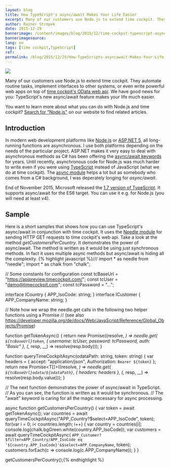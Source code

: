 ```yaml
---
layout: blog
title: How TypeScript's async/await Makes Your Life Easier
excerpt: Many of our customers use Node.js to extend time cockpit. They automate routine tasks, implement interfaces to other systems, or even write powerful web apps on top of time cockpit's OData web api. We have good news for you -  TypeScript's new async/await feature makes your life much easier.
author: Rainer Stropek
date: 2015-12-29
bannerimage: /content/images/blog/2015/12/time-cockpit-typescript-async-await.png
bannerimagesource: 
lang: en
tags: [time cockpit,TypeScript]
ref: 
permalink: /blog/2015/12/29/How-TypeScripts-asyncawait-Makes-Your-Life-Easier
---
```


<p>
  <img src="{{site.baseurl}}/content/images/blog/2015/12/time-cockpit-typescript-async-await-large.png" />
</p><p>Many of our customers use Node.js to extend time cockpit. They automate routine tasks, implement interfaces to other systems, or even write powerful web apps on top of <a href="https://help.timecockpit.com/?topic=html/5d6e34c5-3b08-4fa4-baa0-45eb707b6b78.htm" target="_blank">time cockpit's OData web api</a>. We have good news for you: TypeScript's new async/await feature makes your life much easier.
		</p><p class="showcase">You want to learn more about what you can do with Node.js and time cockpit? <a href="~/help-support/Search?q=node.js" target="_blank">Search for "Node.js"</a> on our website to find related articles.
		</p><h2>Introduction
		</h2><p>In modern web development platforms like <a href="https://nodejs.org/en/" target="_blank" rel="nofollow">Node.js</a> or <a href="https://docs.asp.net/en/latest/" target="_blank">ASP.NET 5</a>, all long-running functions are asynchronous. I use both platforms depending on the needs of the particular project. ASP.NET makes it very easy to deal with asynchronous methods as C# has been offering the <a href="https://msdn.microsoft.com/en-us/library/hh191443.aspx" target="_blank">async/await keywords</a> for years. Until recently, asynchronous code for Node.js was much harder to write even if you were using <a href="http://www.typescriptlang.org/" target="_blank">TypeScript</a> instead of JavaScript (what we do at time cockpit). The <a href="https://www.npmjs.com/package/async" target="_blank">async module</a> helps a lot but as somebody who comes from a C# background, I was deperately longing for <em>async/await</em>.
		</p><p>End of November 2015, Microsoft released the <a href="http://blogs.msdn.com/b/typescript/archive/2015/11/30/announcing-typescript-1-7.aspx" target="_blank">1.7 version of TypeScript</a>. It supports async/await for the ES6 target. You can use it e.g. for Node.js (you will need at least v4).
		</p><h2>Sample
		</h2><p>Here is a short samples that shows how you can use TypeScript's async/await in conjunction with time cockpit. It uses the 
			<a href="https://www.npmjs.com/package/needle" target="_blank">Needle module</a> for sending HTTP GET requests to time cockpit's web api. Take a look at the method 
			<em>getCustomersPerCountry</em>. It demonstrates the power of async/await. The method is written as it would be using just synchronous methods. In fact it uses multiple async methods but async/await is hiding all the complexity.
			{% highlight javascript %}/// <reference path="typings/tsd.d.ts" />
import * as needle from "needle";
import * as chalk from "chalk";

// Some constants for configuration
const tcBaseUrl = "https://apipreview.timecockpit.com/";
const tcUser = "demo@timecockpit.com";
const tcPassword = "...";

interface ICountry { APP_IsoCode: string; }
interface ICustomer { APP_CompanyName: string; }

// Note how we wrap the needle.get calls in the following two helper functions using a Promise
// (see also https://developer.mozilla.org/de/docs/Web/JavaScript/Reference/Global_Objects/Promise)

function getTokenAsync() {
    return new Promise<string>((resolve, _) =>
        needle.get(
            `${tcBaseUrl}token`,
            { username: tcUser, password: tcPassword, auth: "Basic" },
            (_, resp, __) => resolve(resp.body)));
}

function queryTimeCockpitAsync<T>(odataPath: string, token: string) {
    var headers = { accept: "application/json", Authorization: `Bearer ${token}` };
    return new Promise<T[]>((resolve, _) =>
        needle.get(
            `${tcBaseUrl}odata/${odataPath}`, 
            { headers: headers },
            (_, resp, __) => resolve(resp.body.value)));
}

// The next function demonstrates the power of async/await in TypeScript.
// As you can see, the function is written as it would be synchronous.
// The "await" keyword is caring for all the magic necessary for async processing.

async function getCustomersPerCountry() {
    var token = await getTokenAsync();
    var countries = await queryTimeCockpitAsync<ICountry>("APP_Country?$select=APP_IsoCode", token);
    for(var i = 0; i< countries.length; i++) {
        var country = countries[i];
        console.log(chalk.bgGreen.white(country.APP_IsoCode));
        var customers = await queryTimeCockpitAsync<ICustomer>(
            `APP_Customer?$filter=APP_Country/APP_IsoCode eq '${country.APP_IsoCode}'&$select=APP_CompanyName`,
            token);
        customers.forEach(c => console.log(c.APP_CompanyName));
    }
}

getCustomersPerCountry();{% endhighlight %}</p>